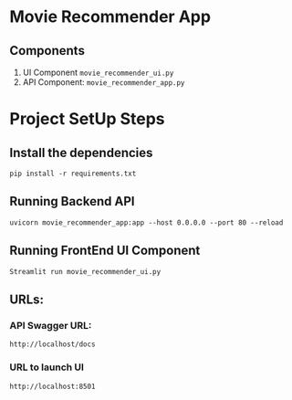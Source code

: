 # **Movie Recommender App**

## Components
1. UI Component
   `movie_recommender_ui.py`
2. API Component:
    `movie_recommender_app.py`

# Project SetUp Steps
## Install the dependencies
`pip install -r requirements.txt`

## Running Backend API

`uvicorn movie_recommender_app:app --host 0.0.0.0 --port 80 --reload`


## Running FrontEnd UI Component
`Streamlit run movie_recommender_ui.py`

## URLs:
### API Swagger URL:
    http://localhost/docs
### URL to launch UI
    http://localhost:8501